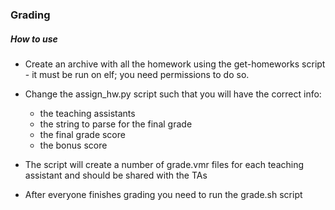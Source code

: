 ### Grading

##### How to use
* Create an archive with all the homework using the get-homeworks script - it must be run on elf; you need
permissions to do so.
* Change the assign_hw.py script such that you will have the correct info:
  * the teaching assistants
  * the string to parse for the final grade
  * the final grade score
  * the bonus score

* The script will create a number of grade.vmr files for each teaching assistant and should be shared with the TAs
* After everyone finishes grading you need to run the grade.sh script
